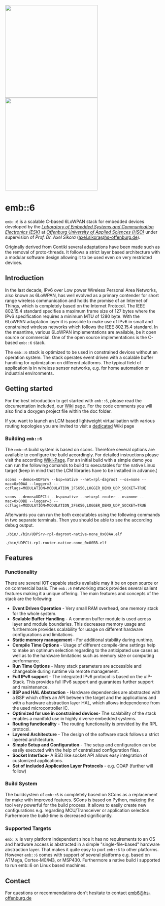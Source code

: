<img src="https://raw.github.com/hso-esk/_meta/master/emb6.png" width="300">
<img src="https://raw.github.com/hso-esk/_meta/master/HS-Logo_blau_60.png" width="300">

emb::6
========

`emb::6` is a scalable C-based 6LoWPAN stack for embedded devices developed by the
[*Laboratory of Embedded Systems and Communication Electronics (ESK)*](http://ei.hs-offenburg.de/labore/embedded-systems-und-kommunikationselektronik/) at
[*Offenburg University of Applied Sciences (HSO)*](http://www.hs-offenburg.de/) under supervision of *Prof. Dr. Axel Sikora* (axel.sikora@hs-offenburg.de).

Originally derived from Contiki several adaptations have been made such as the
removal of proto-threads. It follows a strict layer based architecture with a
modular software design allowing it to be used even on very restricted devices.


Introduction
------------

In the last decade, IPv6 over Low power Wireless Personal Area Networks, also
known as 6LoWPAN, has well evolved as a primary contender for short range
wireless communication and holds the promise of an Internet of Things, which is
completely based on the Internet Protocol. The IEEE 802.15.4 standard specifies
a maximum frame size of 127 bytes where the IPv6 specification requires a
minimum MTU of 1280 byte. With the 6LoWPAN adaptation layer it is possible to
make use of IPv6 in small and constrained wireless networks which follows the
IEEE 802.15.4 standard. In the meantime, various 6LoWPAN implementations are
available, be it open source or commercial. One of the open source
implementations is the C-based `emb::6` stack.

The `emb::6` stack is optimized to be used in constrained devices without an
operation system. The stack operates event driven with a scalable buffer
handling for optimization on different platforms. The typical field of
application is in wireless sensor networks, e.g. for home automation or
industrial environments.


Getting started
---------------

For the best introduction to get started with `emb::6`, please read the
documentation included, our [Wiki](https://github.com/hso-esk/emb6/wiki) page. For the code comments you will also find a doxygen
project file within the doc folder.

If you want to launch an LCM based lightweight virtualisation with various routing topologies
you are invited to visit a [dedicated](https://github.com/hso-esk/emb6/wiki/Running-a-virtual-emb6) Wiki page

### Building `emb::6`
The `emb::6` build system is based on scons. Therefore several options are available to
configure the build accordingly. For detailed instructions please visit the according
[Wiki-Page](https://xxx.de).
For an initial build with a simple demo you can run the following comands to build to executables
for the native Linux target (keep in mind that the LCM libraries have to be installed in advance.)

```
scons --demos=UDPSrv --bsp=native --net=rpl-dagroot --os=none --mac=0x00AA --logger=3 --ccflags=MODULATION=MODULATION_2FSK50,LOGGER_DEMO_UDP_SOCKET=TRUE
```

```
scons --demos=UDPCli --bsp=native --net=rpl-router --os=none --mac=0x00BB --logger=3 --ccflags=MODULATION=MODULATION_2FSK50,LOGGER_DEMO_UDP_SOCKET=TRUE
```

Afterwards you can run the both executables using the following commands in two separate terminals. Then you should be able to see the according debug output.

```
./bin/./bin/UDPSrv-rpl-dagroot-native-none_0x00AA.elf
```

```
./bin/UDPCli-rpl-router-native-none_0x00BB.elf
```


Features
---------

### Functionality

There are several IOT capable stacks available may it be on open source or on
commercial basis. The `emb::6` networking stack provides several salient features
making it a unique offering. The main features and concepts of the stack are the
following:

* **Event Driven Operation** - Very small RAM overhead, one memory stack for the
whole system.
* **Scalable Buffer Handling** - A common buffer module is used across layer and
module boundaries. This decreases memory usage and furthermore provides
scalability for usage on different hardware configurations and limitations.
* **Static memory management** - For additional stability during runtime.
* **Compile Time Options** - Usage of different compile-time settings help to
make an optimum selection regarding to the anticipated use cases as well as to
the hardware limitations such as memory size or computing performance.
* **Run Time Options** - Many stack parameters are accessible and changeable
during runtime via remote management.
* **Full IPv6 support** - The integrated IPv6 protocol is based on the
uIP-Stack. This provides full IPv6 support and guarantees further support
and maintenance.
* **BSP and HAL Abstraction** - Hardware dependencies are abstracted with a BSP
which offers an API between the target and the applications and with a hardware
abstraction layer HAL, which allows independence from the used
microcontroller IC.
* **Optimized for use in constrained devices**- The scalability of the stack
enables a manifold use in highly diverse embedded systems.
* **Routing functionality** - The routing functionality is provided by the RPL
protocol.
* **Layered Architecture** - The design of the software stack follows a strict
layered architecture.
* **Simple Setup and Configuration** - The setup and configuration can be easily
executed with the help of centralized configuration files.
* **Socket Interface**- A BSD like socket API allows easy integration of
customized applications.
* **Set of included Application Layer Protocols** - e.g. COAP (further will follow)


### Build System

The buildsystem of `emb::6` is completely based on SCons as a replacement for make
with improved features. SCons is based on Python, makeing the tool very powerful
for the build process. It allows to easily create new configurations e.g. regarding
MCU/Transceiver or application selection. Furhermore the build-time is decreased
significantly.

### Supported Targets

`emb::6` is very platform independent since it has no requirements to an OS and
hardware access is abstracted in a simple "single-file-based" hardware
abstraction layer. That makes it quite easy to port `emb::6` to other platforms.
However `emb::6` comes with support of several platforms e.g. based on ATMega,
Cortex-M0/M3, or MSP430. Furthermore a native build i supported to run emb::6 on
Linux based machines.


Contact
--------

For questions or recommendations don't hesitate to contact emb6@hs-offenburg.de

[1]: http://ei.hs-offenburg.de/labore/embedded-systems-und-kommunikationselektronik/
